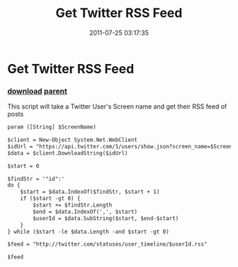 ﻿---
pid:            2821
parent:         2685
children:       
poster:         httpstwitter
title:          Get Twitter RSS Feed
date:           2011-07-25 03:17:35
description:    This script will take a Twitter User's Screen name and get their RSS feed of posts
format:         xml
---

# Get Twitter RSS Feed

### [download](2821.xml) [parent](2685.md) 

This script will take a Twitter User's Screen name and get their RSS feed of posts

```xml
param ([String] $ScreenName)

$client = New-Object System.Net.WebClient
$idUrl = "https://api.twitter.com/1/users/show.json?screen_name=$ScreenName"
$data = $client.DownloadString($idUrl)

$start = 0

$findStr = '"id":'
do {
    $start = $data.IndexOf($findStr, $start + 1)
    if ($start -gt 0) {
        $start += $findStr.Length
        $end = $data.IndexOf(',', $start)
        $userId = $data.SubString($start, $end-$start)
    }
} while ($start -le $data.Length -and $start -gt 0)

$feed = "http://twitter.com/statuses/user_timeline/$userId.rss"

$feed
```
